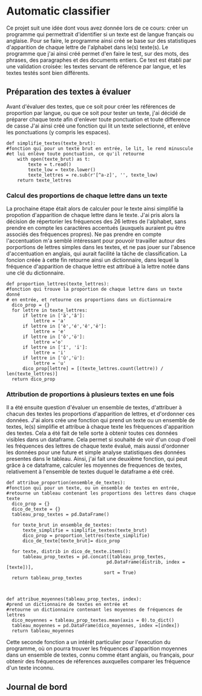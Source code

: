 # Automatic classifier

Ce projet suit une idée dont vous avez donnée lors de ce cours: créer un programme qui permettrait d'identifier si un texte est de langue français ou anglaise.
Pour se faire, le programme ainsi créé se base sur des statistiques d'apparition de chaque lettre de l'alphabet dans le(s) texte(s). Le programme que j'ai ainsi créé permet d'en faire le test, sur des mots, des phrases, des paragraphes et des documents entiers. Ce test est établi par une validation croisée: les textes servant de référence par langue, et les textes testés sont bien différents.

  ## Préparation des textes à évaluer

  Avant d'évaluer des textes, que ce soit pour créer les références de proportion par langue, ou que ce soit pour tester un               texte, j'ai décidé de préparer chaque texte afin d'enlever toute ponctuation et toute difference de casse
  J'ai ainsi créé une fonction qui lit un texte selectionné, et enlève les ponctuations (y compris les espaces).

    def simplifie_textes(texte_brut):
    #fonction qui pour un texte brut en entrée, le lit, le rend minuscule
    #et lui enlève toute ponctuation, ce qu'il retourne
        with open(texte_brut) as t:
            texte = t.read()
            texte_low = texte.lower()
            texte_lettres = re.sub(r'[^a-z]', '', texte_low)
        return texte_lettres

  ### Calcul des proportions de chaque lettre dans un texte

  La prochaine étape était alors de calculer pour le texte ainsi simplifié la propotion d'apparition de chaque lettre dans le texte. J'ai pris alors la décision de répertorier les fréquences des 26 lettres de l'alphabet, sans prendre en compte les caractères accentués (auxquels auraient pu être associés des fréquences propres). 
  Ne pas prendre en compte l'accentuation m'a semblé intéressant pour pouvoir travailler autour des porportions de lettres simples dans les textes, et ne pas jouer sur l'absence d'accentuation en anglais, qui aurait facilité la tâche de classification.
  La foncion créée à cette fin retourne ainsi un dictionnaire, dans lequel la fréquence d'apparition de chaque lettre est attribué à la lettre notée dans une clé du dictionnaire.
  
    def proportion_lettres(texte_lettres):
    #fonction qui trouve la proportion de chaque lettre dans un texte donné
    # en entrée, et retourne ces proportions dans un dictionnaire
      dico_prop = {}
      for lettre in texte_lettres:
          if lettre in ['à','â']:
              lettre = 'a'
          if lettre in ['è','é','ê','ë']:
              lettre = 'e'
          if lettre in ['ô','ö']:
              lettre ='o'
          if lettre in ['î', 'ï']:
              lettre = 'i'
          if lettre in ['û','ü']:
              lettre = 'u'
          dico_prop[lettre] = [(texte_lettres.count(lettre)) / len(texte_lettres)]
      return dico_prop
      
  ### Attribution de proportions à plusieurs textes en une fois
  
  Il a été ensuite question d'évaluer un ensemble de textes, d'attribuer à chacun des textes les proportions d'apparition de lettres, et d'ordonner ces données.
  J'ai alors crée une fonction qui prend un texte ou un ensemble de textes, le(s) simplifie et attribue à chaque texte les frèquences d'apparition des textes. Cela a été fait de telle sorte à obtenir toutes ces données visibles dans un dataframe. 
  Cela permet si souhaité de voir d'un coup d'oeil les fréquences des lettres de chaque texte évalué, mais aussi d'ordonner les données pour une future et simple analyse statistiques des données presentes dans le tableau. 
  Ainsi, j'ai fait une deuxième fonction, qui peut grâce à ce dataframe, calculer les moyennes de frequences de textes, relativement à l'ensemble de textes duquel le dataframe a été créé. 
  
  
    def attribue_proportion(ensemble_de_textes):
    #fonction qui pour un texte, ou un ensemble de textes en entrée,
    #retourne un tableau contenant les proportions des lettres dans chaque texte
      dico_prop = {}
      dico_de_texte = {}
      tableau_prop_textes = pd.DataFrame()

      for texte_brut in ensemble_de_textes:
          texte_simplifie = simplifie_textes(texte_brut)
          dico_prop = proportion_lettres(texte_simplifie)
          dico_de_texte[texte_brut]= dico_prop

      for texte, distrib in dico_de_texte.items():
          tableau_prop_textes = pd.concat([tableau_prop_textes,
                                         pd.DataFrame(distrib, index =[texte])],
                                        sort = True)
      return tableau_prop_textes



    def attribue_moyennes(tableau_prop_textes, index):
    #prend un dictionnaire de textes en entrée et
    #retourne un dictionnaire contenant les moyennes de fréquences de lettres
      dico_moyennes = tableau_prop_textes.mean(axis = 0).to_dict()
      tableau_moyennes = pd.DataFrame(dico_moyennes, index =[index])
      return tableau_moyennes
    
    
  Cette seconde fonction a un intérêt particulier pour l'execution du programme, où on pourra trouver les fréquences d'apparition moyennes dans un ensemble de textes, connu comme étant anglais, ou français, pour obtenir des fréquences de réferences auxquelles comparer les fréquence d'un texte inconnu.
   
 

## Journal de bord 


